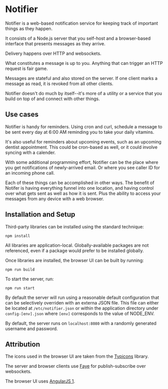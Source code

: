 # Notifier

Notifier is a web-based notification service for keeping track of
important things as they happen.

It consists of a Node.js server that you self-host and a browser-based
interface that presents messages as they arrive.

Delivery happens over HTTP and websockets.

What constitutes a message is up to you. Anything that can trigger an
HTTP request is fair game.

Messages are stateful and also stored on the server. If one client
marks a message as read, it is revoked from all other clients.

Notifier doesn't do much by itself--it's more of a utility or a
service that you build on top of and connect with other things.

## Use cases

Notifier is handy for reminders. Using cron and curl, schedule a
message to be sent every day at 6:00 AM reminding you to take your
daily vitamins.

It's also useful for reminders about upcoming events, such as an
upcoming dentist appointment. This could be cron-based as well, or it
could involve syncing with a calender.

With some additional programming effort, Notifier can be the place
where you get notifications of newly-arrived email. Or where you see
caller ID for an incoming phone call.

Each of these things can be accomplished in other ways. The benefit of
Notifer is having everything funnel into one location, and having
control over what gets sent as well as how it is sent. Plus the
ability to access your messages from any device with a web browser.



## Installation and Setup

Third-party libraries can be installed using the standard technique:

`npm install`

All libraries are application-local. Globally-available packages are
not referenced, even if a package would prefer to be installed
globally.

Once libraries are installed, the browser UI can be built by running:

`npm run build`

To start the server, run:

`npm run start`

By default the server will run using a reasonable default
configuration that can be selectively overriden with an externa JSON
file.  This file can either be located at `/etc/notifier.json` or
within the application directory under `config-[env].json`
where `[env]` corresponds to the value of NODE_ENV.

By default, the server runs on `localhost:8080` with a randomly generated
username and password.

## Attribution

The icons used in the browser UI are taken from the
[Typicons](http://typicons.com) library.

The server and browser clients use [Faye](http://faye.jcoglan.com) for
publish-subscribe over websockets.

The browser UI uses [AngularJS 1](https://angularjs.org).
